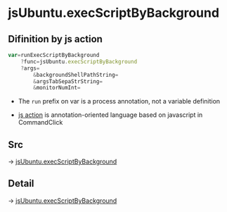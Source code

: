 # jsUbuntu.execScriptByBackground

## Difinition by js action

```js.js
var=runExecScriptByBackground
	?func=jsUbuntu.execScriptByBackground
	?args=
		&backgroundShellPathString=
		&argsTabSepaStrString=
		&monitorNumInt=
```

- The `run` prefix on var is a process annotation, not a variable definition

- [js action](#) is annotation-oriented language based on javascript in CommandClick

## Src

-> [jsUbuntu.execScriptByBackground](https://github.com/puutaro/CommandClick/blob/master/app/src/main/java/com/puutaro/commandclick/fragment_lib/terminal_fragment/js_interface/JsUbuntu.kt#L97)

## Detail

-> [jsUbuntu.execScriptByBackground](https://github.com/puutaro/CommandClick/blob/master/md/developer/js_interface/details/JsUbuntu/execScriptByBackground.md)
